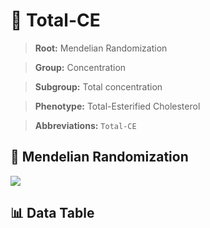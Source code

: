 # 🧪 Total-CE

> **Root:** Mendelian Randomization

> **Group:** Concentration  

> **Subgroup:** Total concentration

> **Phenotype:** Total-Esterified Cholesterol  

> **Abbreviations:** `Total-CE`

## 🧬 Mendelian Randomization  

<img src="/MR/Figures/Inverse/TotalhengxianCE.png"/>


## 📊 Data Table


<CsvTableMRI src="/MR/Data/Inverse/TotalhengxianCE.csv"/>
